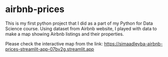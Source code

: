 # airbnb-prices
This is my first python project that I did as a part of my Python for Data Science course. 
Using dataset from Airbnb website, I played with data to make a map showing Airbnb listings and their properties.

Please check the interactive map from the link:
https://simaadleyba-airbnb-prices-streamlit-app-07bv2g.streamlit.app
